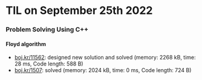 # **TIL on September 25th 2022**
### Problem Solving Using C++
#### Floyd algorithm
- [boj.kr/11562](../../../Problem%20Solving/boj/Floyd%20algorithm/11562-09-24-2022.cpp): designed new solution and solved (memory: 2268 kB, time: 28 ms, Code length: 588 B)
- [boj.kr/1507](../../../Problem%20Solving/boj/Floyd%20algorithm/1507-09-25-2022.cpp): solved (memory: 2024 kB, time: 0 ms, Code length: 724 B)